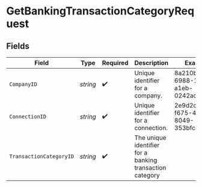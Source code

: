 # GetBankingTransactionCategoryRequest


## Fields

| Field                                                    | Type                                                     | Required                                                 | Description                                              | Example                                                  |
| -------------------------------------------------------- | -------------------------------------------------------- | -------------------------------------------------------- | -------------------------------------------------------- | -------------------------------------------------------- |
| `CompanyID`                                              | *string*                                                 | :heavy_check_mark:                                       | Unique identifier for a company.                         | 8a210b68-6988-11ed-a1eb-0242ac120002                     |
| `ConnectionID`                                           | *string*                                                 | :heavy_check_mark:                                       | Unique identifier for a connection.                      | 2e9d2c44-f675-40ba-8049-353bfcb5e171                     |
| `TransactionCategoryID`                                  | *string*                                                 | :heavy_check_mark:                                       | The unique identifier for a banking transaction category |                                                          |